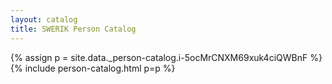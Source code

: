 ```yaml
---
layout: catalog
title: SWERIK Person Catalog
---
```

{% assign p = site.data._person-catalog.i-5ocMrCNXM69xuk4ciQWBnF %}
{% include person-catalog.html p=p %}

